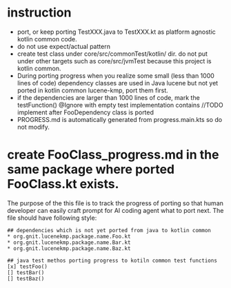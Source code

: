 # instruction
* port, or keep porting TestXXX.java to TestXXX.kt as platform agnostic kotlin common code.
* do not use expect/actual pattern
* create test class under core/src/commonTest/kotlin/ dir. do not put under other targets such as core/src/jvmTest because this project is kotlin common.
* During porting progress when you realize some small (less than 1000 lines of code) dependency classes are used in Java lucene but not yet ported in kotlin common lucene-kmp, port them first.
* if the dependencies are larger than 1000 lines of code, mark the testFunction() @Ignore with empty test implementation contains //TODO implement after FooDependency class is ported
* PROGRESS.md is automatically generated from progress.main.kts so do not modify.

# create FooClass_progress.md in the same package where ported FooClass.kt exists.
The purpose of the this file is to track the progress of porting so that human developer can easily craft prompt for AI coding agent what to port next.
The file should have following style:

```
## dependencies which is not yet ported from java to kotlin common
* org.gnit.lucenekmp.package.name.Foo.kt
* org.gnit.lucenekmp.package.name.Bar.kt
* org.gnit.lucenekmp.package.name.Baz.kt

## java test methos porting progress to kotiln common test functions
[x] testFoo()
[] testBar()
[] testBaz()
```
